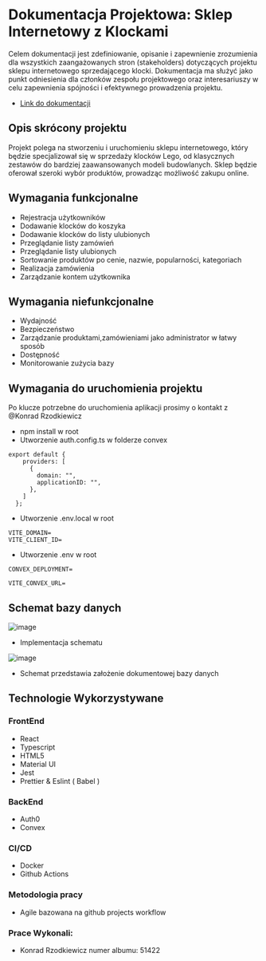 # Dokumentacja Projektowa: Sklep Internetowy z Klockami 


Celem dokumentacji jest zdefiniowanie, opisanie i zapewnienie zrozumienia dla wszystkich zaangażowanych stron (stakeholders) dotyczących projektu sklepu internetowego sprzedającego klocki. Dokumentacja ma służyć jako punkt odniesienia dla członków zespołu projektowego oraz interesariuszy w celu zapewnienia spójności i efektywnego prowadzenia projektu.

- [Link do dokumentacji](https://docs.google.com/document/d/1WtNUlxISA0MsBbxo1shjA0K7qBcVojTq/edit?usp=drive_link&ouid=106100314386315738981&rtpof=true&sd=true)

## Opis skrócony projektu
Projekt polega na stworzeniu i uruchomieniu sklepu internetowego, który będzie specjalizował się w sprzedaży klocków Lego, od klasycznych zestawów do bardziej zaawansowanych modeli budowlanych. Sklep będzie oferował szeroki wybór produktów, prowadząc możliwość zakupu online.

## Wymagania funkcjonalne
- Rejestracja użytkowników
- Dodawanie klocków do koszyka
- Dodawanie klocków do listy ulubionych
- Przeglądanie listy zamówień
- Przeglądanie listy ulubionych
- Sortowanie produktów po cenie, nazwie, popularności, kategoriach
- Realizacja zamówienia
- Zarządzanie kontem użytkownika

## Wymagania niefunkcjonalne
- Wydajność
- Bezpieczeństwo
- Zarządzanie produktami,zamówieniami jako administrator w łatwy sposób
- Dostępność
- Monitorowanie zużycia bazy

## Wymagania do uruchomienia projektu
Po klucze potrzebne do uruchomienia aplikacji prosimy o kontakt z @Konrad Rzodkiewicz
- npm install w root
- Utworzenie auth.config.ts w folderze convex
```
export default {
    providers: [
      {
        domain: "",
        applicationID: "",
      },
    ]
  };
```
- Utworzenie .env.local w root
```
VITE_DOMAIN=
VITE_CLIENT_ID=
```
- Utworzenie .env w root
```
CONVEX_DEPLOYMENT=

VITE_CONVEX_URL=
```

## Schemat bazy danych
  ![image](https://github.com/LainonShiraya/51422_56698_55247_53379_54352/assets/59234543/dd7b9947-a360-4bc0-8d65-788a29bd920c)

- Implementacja schematu
  
 ![image](https://github.com/LainonShiraya/51422_56698_55247_53379_54352/assets/59234543/31992ea2-f676-4c34-ae7d-3e8fd430b97e)


  * Schemat przedstawia założenie dokumentowej bazy danych

## Technologie Wykorzystywane

### FrontEnd
- React
- Typescript
- HTML5
- Material UI
- Jest
- Prettier & Eslint ( Babel )

### BackEnd
- Auth0
- Convex

### CI/CD
- Docker
- Github Actions

### Metodologia pracy
- Agile bazowana na github projects workflow

### Prace Wykonali: 
- Konrad Rzodkiewicz numer albumu: 51422
